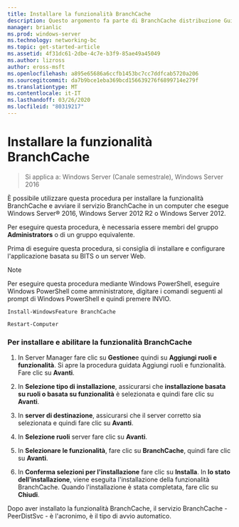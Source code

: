 ```yaml
---
title: Installare la funzionalità BranchCache
description: Questo argomento fa parte di BranchCache distribuzione Guide per Windows Server 2016, che illustra come distribuire BranchCache in modalità cache distribuita e ospitato per ottimizzare l'utilizzo della larghezza di banda WAN nelle succursali
manager: brianlic
ms.prod: windows-server
ms.technology: networking-bc
ms.topic: get-started-article
ms.assetid: 4f31dc61-2dbe-4c7e-b3f9-85ae49a45049
ms.author: lizross
author: eross-msft
ms.openlocfilehash: a895e65686a6ccfb1453bc7cc7ddfcab5720a206
ms.sourcegitcommit: da7b9bce1eba369bcd156639276f6899714e279f
ms.translationtype: MT
ms.contentlocale: it-IT
ms.lasthandoff: 03/26/2020
ms.locfileid: "80319217"
---
```

# <a name="install-the-branchcache-feature"></a>Installare la funzionalità BranchCache

>Si applica a: Windows Server (Canale semestrale), Windows Server 2016

È possibile utilizzare questa procedura per installare la funzionalità BranchCache e avviare il servizio BranchCache in un computer che esegue Windows Server&reg; 2016, Windows Server 2012 R2 o Windows Server 2012.  
  
Per eseguire questa procedura, è necessaria essere membri del gruppo **Administrators** o di un gruppo equivalente.  
  
Prima di eseguire questa procedura, si consiglia di installare e configurare l'applicazione basata su BITS o un server Web.  
  
> [!NOTE]  
> Per eseguire questa procedura mediante Windows PowerShell, eseguire Windows PowerShell come amministratore, digitare i comandi seguenti al prompt di Windows PowerShell e quindi premere INVIO.  
>   
> `Install-WindowsFeature BranchCache`  
>   
> `Restart-Computer`  
  
### <a name="to-install-and-enable-the-branchcache-feature"></a>Per installare e abilitare la funzionalità BranchCache  
  
1.  In Server Manager fare clic su **Gestione**e quindi su **Aggiungi ruoli e funzionalità**. Si apre la procedura guidata Aggiungi ruoli e funzionalità. Fare clic su **Avanti**.  
  
2.  In **Selezione tipo di installazione**, assicurarsi che **installazione basata su ruoli o basata su funzionalità** è selezionata e quindi fare clic su **Avanti**.  
  
3.  In **server di destinazione**, assicurarsi che il server corretto sia selezionata e quindi fare clic su **Avanti**.  
  
4.  In **Selezione ruoli** server fare clic su **Avanti**.  
  
5.  In **Selezionare le funzionalità**, fare clic su **BranchCache**, quindi fare clic su **Avanti**.  
  
6.  In **Conferma selezioni per l'installazione** fare clic su **Installa**. In **lo stato dell'installazione**, viene eseguita l'installazione della funzionalità BranchCache. Quando l'installazione è stata completata, fare clic su **Chiudi**.  
  
Dopo aver installato la funzionalità BranchCache, il servizio BranchCache - PeerDistSvc - è l'acronimo, è il tipo di avvio automatico.  
  


